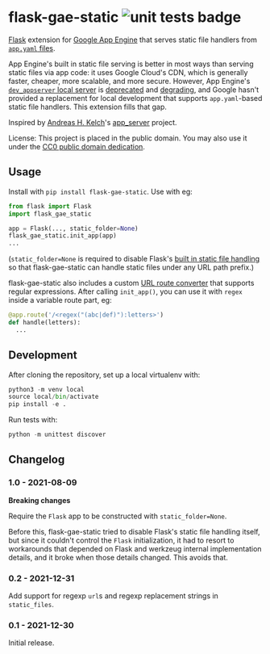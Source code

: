 flask-gae-static ![unit tests badge](https://github.com/snarfed/flask-gae-static/actions/workflows/unit-tests.yml/badge.svg)
===

[Flask](https://flask.palletsprojects.com/) extension for [Google App Engine](https://cloud.google.com/appengine/) that serves static file handlers from [`app.yaml` files](https://cloud.google.com/appengine/docs/standard/python3/config/appref).

App Engine's built in static file serving is better in most ways than serving static files via app code: it uses Google Cloud's CDN, which is generally faster, cheaper, more scalable, and more secure. However, App Engine's [`dev_appserver` local server](https://cloud.google.com/appengine/docs/standard/python3/testing-and-deploying-your-app#local-dev-server) is [deprecated](https://cloud.google.com/appengine/docs/standard/python3/testing-and-deploying-your-app) and [degrading](https://issuetracker.google.com/issues?q=%22dev_appserver%22), and Google hasn't provided a replacement for local development that supports `app.yaml`-based static file handlers. This extension fills that gap.

Inspired by [Andreas H. Kelch](https://github.com/XeoN-GHMB)'s [app_server](https://github.com/XeoN-GHMB/app_server) project.

License: This project is placed in the public domain. You may also use it under the [CC0 public domain dedication](http://creativecommons.org/publicdomain/zero/1.0/).


Usage
---
Install with `pip install flask-gae-static`. Use with eg:

```py
from flask import Flask
import flask_gae_static

app = Flask(..., static_folder=None)
flask_gae_static.init_app(app)
...
```

(`static_folder=None` is required to disable Flask's [built in static file handling](https://flask.palletsprojects.com/en/2.2.x/tutorial/static/) so that flask-gae-static can handle static files under any URL path prefix.)

flask-gae-static also includes a custom [URL route converter](https://flask.palletsprojects.com/en/2.0.x/api/#url-route-registrations) that supports regular expressions. After calling `init_app()`, you can use it with `regex` inside a variable route part, eg:

```py
@app.route('/<regex("(abc|def)"):letters>')
def handle(letters):
  ...
```


Development
---
After cloning the repository, set up a local virtualenv with:

```py
python3 -m venv local
source local/bin/activate
pip install -e .
```

Run tests with:

```py
python -m unittest discover
```


Changelog
---
### 1.0 - 2021-08-09

**Breaking changes**

Require the `Flask` app to be constructed with `static_folder=None`.

Before this, flask-gae-static tried to disable Flask's static file handling itself, but since it couldn't control the `Flask` initialization, it had to resort to workarounds that depended on Flask and werkzeug internal implementation details, and it broke when those details changed. This avoids that.

### 0.2 - 2021-12-31

Add support for regexp `url`s and regexp replacement strings in `static_files`.

### 0.1 - 2021-12-30

Initial release.

